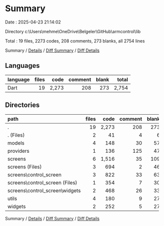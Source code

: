 # Summary

Date : 2025-04-23 21:14:02

Directory c:\\Users\\mehme\\OneDrive\\Belgeler\\GitHub\\armcontrol\\lib

Total : 19 files,  2273 codes, 208 comments, 273 blanks, all 2754 lines

Summary / [Details](details.md) / [Diff Summary](diff.md) / [Diff Details](diff-details.md)

## Languages
| language | files | code | comment | blank | total |
| :--- | ---: | ---: | ---: | ---: | ---: |
| Dart | 19 | 2,273 | 208 | 273 | 2,754 |

## Directories
| path | files | code | comment | blank | total |
| :--- | ---: | ---: | ---: | ---: | ---: |
| . | 19 | 2,273 | 208 | 273 | 2,754 |
| . (Files) | 2 | 41 | 4 | 6 | 51 |
| models | 4 | 148 | 30 | 57 | 235 |
| providers | 1 | 136 | 125 | 47 | 308 |
| screens | 6 | 1,516 | 35 | 109 | 1,660 |
| screens (Files) | 3 | 694 | 2 | 46 | 742 |
| screens\\control_screen | 3 | 822 | 33 | 63 | 918 |
| screens\\control_screen (Files) | 1 | 354 | 7 | 30 | 391 |
| screens\\control_screen\\widgets | 2 | 468 | 26 | 33 | 527 |
| utils | 4 | 180 | 9 | 27 | 216 |
| widgets | 2 | 252 | 5 | 27 | 284 |

Summary / [Details](details.md) / [Diff Summary](diff.md) / [Diff Details](diff-details.md)